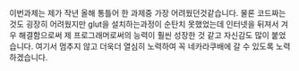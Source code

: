 이번과제는 제가 작년 올해 통틀어 한 과제중 가장 어려웠던것같습니다. 물론 코드짜는것도 굉장히 어려웠지만 glut을 설치하는과정이 순탄치 못했었는데 인터넷을 뒤져서 겨우 해결함으로써 제 프로그래머로써의 능력이 훨씬 성장한 것 같고 자신감도 많이 붙었습니다.
여기서 멈추지 않고 더욱더 열심히 노력하여 꼭 네카라쿠배에 갈 수 있도록 노력하겠습니다.
